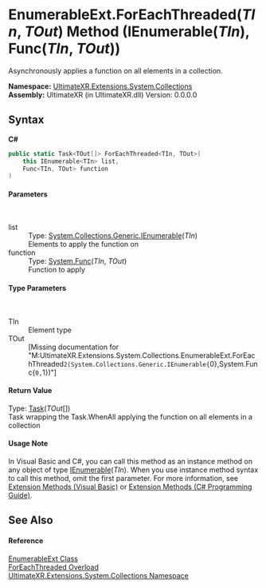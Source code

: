 # EnumerableExt.ForEachThreaded(*TIn*, *TOut*) Method (IEnumerable(*TIn*), Func(*TIn*, *TOut*))
 

Asynchronously applies a function on all elements in a collection.

**Namespace:**&nbsp;<a href="N_UltimateXR_Extensions_System_Collections">UltimateXR.Extensions.System.Collections</a><br />**Assembly:**&nbsp;UltimateXR (in UltimateXR.dll) Version: 0.0.0.0

## Syntax

**C#**<br />
``` C#
public static Task<TOut[]> ForEachThreaded<TIn, TOut>(
	this IEnumerable<TIn> list,
	Func<TIn, TOut> function
)

```


#### Parameters
&nbsp;<dl><dt>list</dt><dd>Type: <a href="https://docs.microsoft.com/dotnet/api/system.collections.generic.ienumerable-1" target="_blank" rel="noopener noreferrer">System.Collections.Generic.IEnumerable</a>(*TIn*)<br />Elements to apply the function on</dd><dt>function</dt><dd>Type: <a href="https://docs.microsoft.com/dotnet/api/system.func-2" target="_blank" rel="noopener noreferrer">System.Func</a>(*TIn*, *TOut*)<br />Function to apply</dd></dl>

#### Type Parameters
&nbsp;<dl><dt>TIn</dt><dd>Element type</dd><dt>TOut</dt><dd>\[Missing <typeparam name="TOut"/> documentation for "M:UltimateXR.Extensions.System.Collections.EnumerableExt.ForEachThreaded``2(System.Collections.Generic.IEnumerable{``0},System.Func{``0,``1})"\]</dd></dl>

#### Return Value
Type: <a href="https://docs.microsoft.com/dotnet/api/system.threading.tasks.task-1" target="_blank" rel="noopener noreferrer">Task</a>(*TOut*[])<br />Task wrapping the Task.WhenAll applying the function on all elements in a collection

#### Usage Note
In Visual Basic and C#, you can call this method as an instance method on any object of type <a href="https://docs.microsoft.com/dotnet/api/system.collections.generic.ienumerable-1" target="_blank" rel="noopener noreferrer">IEnumerable</a>(*TIn*). When you use instance method syntax to call this method, omit the first parameter. For more information, see <a href="https://docs.microsoft.com/dotnet/visual-basic/programming-guide/language-features/procedures/extension-methods" target="_blank" rel="noopener noreferrer">Extension Methods (Visual Basic)</a> or <a href="https://docs.microsoft.com/dotnet/csharp/programming-guide/classes-and-structs/extension-methods" target="_blank" rel="noopener noreferrer">Extension Methods (C# Programming Guide)</a>.

## See Also


#### Reference
<a href="T_UltimateXR_Extensions_System_Collections_EnumerableExt">EnumerableExt Class</a><br /><a href="Overload_UltimateXR_Extensions_System_Collections_EnumerableExt_ForEachThreaded">ForEachThreaded Overload</a><br /><a href="N_UltimateXR_Extensions_System_Collections">UltimateXR.Extensions.System.Collections Namespace</a><br />